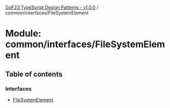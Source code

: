 [GoF23 TypeScript Design Patterns - v1.0.0](../README.md) / common/interfaces/FileSystemElement

# Module: common/interfaces/FileSystemElement

## Table of contents

### Interfaces

- [FileSystemElement](../interfaces/common_interfaces_FileSystemElement.FileSystemElement.md)
